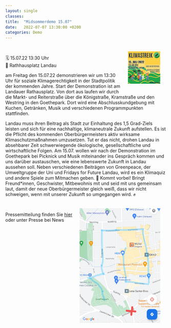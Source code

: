 ```yaml
---
layout: single
classes: 
title:  "Midsommerdemo 15.07"
date:   2022-07-07 13:30:00 +0200
categories: Demo
---
```


<img src="https://github.com/fridaysforfuture-landau-pfalz/fridaysforfuture-landau-pfalz.github.io/blob/main/assets/Demos/Midsommerdemo%2015.07.22/SharePic.jpg?raw=true" alt="SharePic 15.07" style="float:right;" hspace=20 vspace=20 height="20%" width="20%"> <br>

🗓️ 15.07.22 13:30 Uhr <br>
📍 Rathhausplatz Landau <br>

am Freitag den 15.07.22 demonstrieren wir um 13:30 Uhr für soziale Klimagerechtigkeit in der Stadtpolitik der kommenden Jahre. Start der Demonstration ist am Landauer Rathausplatz. Von dort aus laufen wir durch die Markt- und Reiterstraße über die Königstraße, Kramstraße und den Westring in den Goethepark. Dort wird eine Abschlusskundgebung mit Kuchen, Getränken, Musik und verschiedenen Programmpunkten stattfinden. 

Landau muss ihren Beitrag als Stadt zur Einhaltung des 1,5 Grad-Ziels leisten und sich für eine nachhaltige, klimaneutrale Zukunft aufstellen. Es ist die Pflicht des kommenden Oberbürgermeisters aktiv wirksame Klimaschutzmaßnahmen umzusetzen. Tut er das nicht, drohen Landau in absehbarer Zeit schwerwiegende ökologische, gesellschaftliche und wirtschaftliche Folgen. Am 15.07. wollen wir nach der Demonstration im Goethepark bei Picknick und Musik miteinander ins Gespräch kommen und uns darüber austauschen, wie eine lebenswerte Zukunft in Landau aussehen soll. 
Neben verschiedenen Beiträgen von Greenpeace, der Umweltgruppe der Uni und Fridays for Future Landau, wird es ein Klimaquiz und andere Spiele zum Mitmachen geben. 💚 Kommt vorbei! Bringt Freund*innen, Geschwister, Mitbewohnis mit und seid mit uns gemeinsam laut, damit der neue Oberbürgermeister gleich weiß, dass wir nicht schweigen, wenn mit unserer Zukunft so umgegangen wird. ✊

<img src="https://github.com/fridaysforfuture-landau-pfalz/fridaysforfuture-landau-pfalz.github.io/blob/main/assets/Demos/Midsommerdemo%2015.07.22/Demoroute.png?raw=true" alt="Demoroute 15.07" style="float:right;" hspace=20 vspace=20 height="50%" width="50%"> <br>

Pressemitteilung finden Sie <a href="assets/Demos/Midsommerdemo 15.07.22/Pressemitteilung 15.07.22.pdf" target="_blank" >hier</a> oder unter Presse bei News
